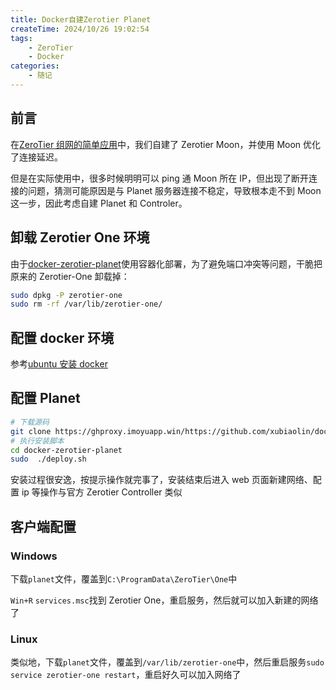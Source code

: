 ```yaml
---
title: Docker自建Zerotier Planet
createTime: 2024/10/26 19:02:54
tags:
    - ZeroTier
    - Docker
categories:
    - 随记
---
```


## 前言

在[ZeroTier 组网的简单应用](2024-07-01.md)中，我们自建了 Zerotier Moon，并使用 Moon 优化了连接延迟。

但是在实际使用中，很多时候明明可以 ping 通 Moon 所在 IP，但出现了断开连接的问题，猜测可能原因是与 Planet 服务器连接不稳定，导致根本走不到 Moon 这一步，因此考虑自建 Planet 和 Controler。

## 卸载 Zerotier One 环境

由于[docker-zerotier-planet](https://github.com/xubiaolin/docker-zerotier-planet)使用容器化部署，为了避免端口冲突等问题，干脆把原来的 Zerotier-One 卸载掉：

```bash
sudo dpkg -P zerotier-one
sudo rm -rf /var/lib/zerotier-one/
```

## 配置 docker 环境

参考[ubuntu 安装 docker](../note/docker/2023-06-27.md)

## 配置 Planet

```bash
# 下载源码
git clone https://ghproxy.imoyuapp.win/https://github.com/xubiaolin/docker-zerotier-planet.git
# 执行安装脚本
cd docker-zerotier-planet
sudo  ./deploy.sh
```

安装过程很安逸，按提示操作就完事了，安装结束后进入 web 页面新建网络、配置 ip 等操作与官方 Zerotier Controller 类似

## 客户端配置

### Windows

下载`planet`文件，覆盖到`C:\ProgramData\ZeroTier\One`中

`Win+R` `services.msc`找到 Zerotier One，重启服务，然后就可以加入新建的网络了

### Linux

类似地，下载`planet`文件，覆盖到`/var/lib/zerotier-one`中，然后重启服务`sudo service zerotier-one restart`，重启好久可以加入网络了
